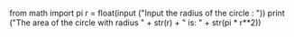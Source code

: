
from math import pi r = float(input ("Input the radius of the circle : ")) print ("The area of the circle with radius " + str(r) + " is: " + str(pi * r**2))
